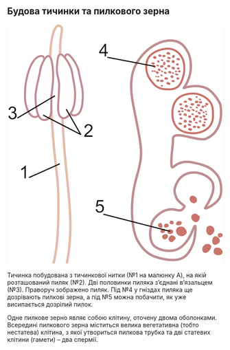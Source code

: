 Будова тичинки та пилкового зерна
---------------------------------

<div align="center" width="300">
<img src="1.jpeg">
</div>

<span class="p1">Тичинка</span> побудована з тичинкової нитки (№1 на малюнку A), на якій
розташований <span class="p1">пиляк</span> (№2). Дві половинки пиляка з’єднані
<span class="p1">в’язальцем</span> (№3). Праворуч зображено <span class="p1">пиляк</span>. Під №4 у гніздах
пиляка ще дозрівають пилкові зерна, а під №5 можна побачити, як уже висипається дозрілий пилок.

Одне пилкове зерно являє собою клітину, оточену двома оболонками.
Всередині пилкового зерна міститься велика вегетативна (тобто нестатева)
клітина, з якої утвориться пилкова трубка та дві статевих клітини
(гамети) – два спермії.


